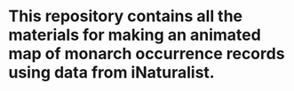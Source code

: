 # This repository contains all the materials for making an animated map of monarch occurrence records using data from iNaturalist. 


